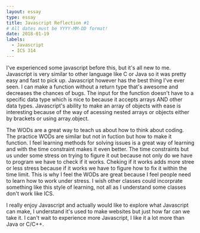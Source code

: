```yaml
---
layout: essay
type: essay
title: Javascript Reflection #1
# All dates must be YYYY-MM-DD format!
date: 2018-01-19
labels:
  - Javascript
  - ICS 314
---
```

I've experienced some javascript before this, but it's all new to me. Javascript is very similar to other language like C or Java so it was pretty easy and fast to pick up. Javascript however has the best thing I've ever seen. I can make a function without a return type that's awesome and decreases the chances of bugs. The input for the function doesn't have to a specific data type which is nice to because it accepts arrays AND other data types. Javascript's ability to make an array of objects with ease is interesting because of the way of acessing nested arrays or objects either by brackets or using array.object.

The WODs are a great way to teach us about how to think about coding. The practice WODs are similar but not in fuction but how to make it function. I feel learning methods for solving issues is a great way of learning and with the time constraint makes it even better. The time constraints but us under some stress on trying to figure it out because not only do we have to program we have to check if it works. Cheking if it works adds more stree or less stress because if it works we have to figure how to fix it within the time limit. This is why I feel the WODs are great because I feel people need to learn how to work under stress. I wish other classes could incorprate something like this style of learning, not all as I understand some classes don't work like ICS.

I really enjoy Javascript and actually would like to explore what Javascript can make, I understand it's used to make websites but just how far can we take it. I can't wait to experience more Javascript, I like it a lot more than Java or C/C++. 




